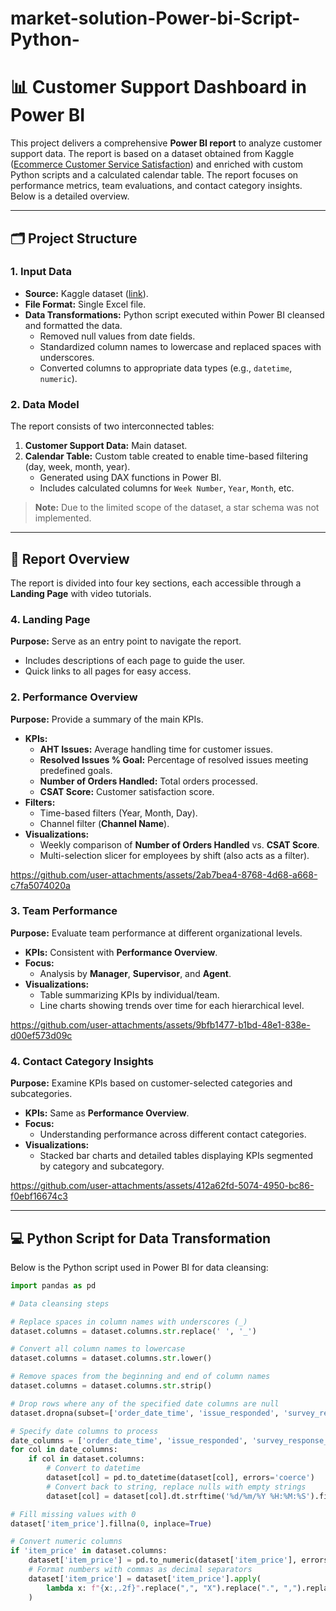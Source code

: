# market-solution-Power-bi-Script-Python-

# 📊 Customer Support Dashboard in Power BI

This project delivers a comprehensive **Power BI report** to analyze customer support data. The report is based on a dataset obtained from Kaggle ([Ecommerce Customer Service Satisfaction](https://www.kaggle.com/datasets/ddosad/ecommerce-customer-service-satisfaction)) and enriched with custom Python scripts and a calculated calendar table. The report focuses on performance metrics, team evaluations, and contact category insights. Below is a detailed overview.

---

## 🗂️ Project Structure

### 1. **Input Data**  
- **Source:** Kaggle dataset ([link](https://www.kaggle.com/datasets/ddosad/ecommerce-customer-service-satisfaction)).  
- **File Format:** Single Excel file.  
- **Data Transformations:** Python script executed within Power BI cleansed and formatted the data.  
  - Removed null values from date fields.
  - Standardized column names to lowercase and replaced spaces with underscores.
  - Converted columns to appropriate data types (e.g., `datetime`, `numeric`).
 


### 2. **Data Model**  
The report consists of two interconnected tables:  
1. **Customer Support Data:** Main dataset.  
2. **Calendar Table:** Custom table created to enable time-based filtering (day, week, month, year).  
   - Generated using DAX functions in Power BI.  
   - Includes calculated columns for `Week Number`, `Year`, `Month`, etc.  

> **Note:** Due to the limited scope of the dataset, a star schema was not implemented.

---

## 🎥 Report Overview

The report is divided into four key sections, each accessible through a **Landing Page** with video tutorials.  

### 4. **Landing Page**  
**Purpose:** Serve as an entry point to navigate the report.  
- Includes descriptions of each page to guide the user.  
- Quick links to all pages for easy access.


### 2. **Performance Overview**  
**Purpose:** Provide a summary of the main KPIs.  
- **KPIs:**  
  - **AHT Issues:** Average handling time for customer issues.  
  - **Resolved Issues % Goal:** Percentage of resolved issues meeting predefined goals.  
  - **Number of Orders Handled:** Total orders processed.  
  - **CSAT Score:** Customer satisfaction score.  
- **Filters:**  
  - Time-based filters (Year, Month, Day).  
  - Channel filter (**Channel Name**).  
- **Visualizations:**  
  - Weekly comparison of **Number of Orders Handled** vs. **CSAT Score**.  
  - Multi-selection slicer for employees by shift (also acts as a filter).  



https://github.com/user-attachments/assets/2ab7bea4-8768-4d68-a668-c7fa5074020a



### 3. **Team Performance**  
**Purpose:** Evaluate team performance at different organizational levels.  
- **KPIs:** Consistent with **Performance Overview**.  
- **Focus:**  
  - Analysis by **Manager**, **Supervisor**, and **Agent**.  
- **Visualizations:**  
  - Table summarizing KPIs by individual/team.  
  - Line charts showing trends over time for each hierarchical level.
 
      


https://github.com/user-attachments/assets/9bfb1477-b1bd-48e1-838e-d00ef573d09c


### 4. **Contact Category Insights**  
**Purpose:** Examine KPIs based on customer-selected categories and subcategories.  
- **KPIs:** Same as **Performance Overview**.  
- **Focus:**  
  - Understanding performance across different contact categories.  
- **Visualizations:**  
  - Stacked bar charts and detailed tables displaying KPIs segmented by category and subcategory.  



https://github.com/user-attachments/assets/412a62fd-5074-4950-bc86-f0ebf16674c3


---

## 💻 Python Script for Data Transformation  

Below is the Python script used in Power BI for data cleansing:  

```python
import pandas as pd

# Data cleansing steps

# Replace spaces in column names with underscores (_)
dataset.columns = dataset.columns.str.replace(' ', '_')

# Convert all column names to lowercase
dataset.columns = dataset.columns.str.lower()

# Remove spaces from the beginning and end of column names
dataset.columns = dataset.columns.str.strip()

# Drop rows where any of the specified date columns are null
dataset.dropna(subset=['order_date_time', 'issue_responded', 'survey_response_date', 'issue_reported_at'], inplace=True)

# Specify date columns to process
date_columns = ['order_date_time', 'issue_responded', 'survey_response_date', 'issue_reported_at']
for col in date_columns:
    if col in dataset.columns:
        # Convert to datetime
        dataset[col] = pd.to_datetime(dataset[col], errors='coerce')
        # Convert back to string, replace nulls with empty strings
        dataset[col] = dataset[col].dt.strftime('%d/%m/%Y %H:%M:%S').fillna('')

# Fill missing values with 0
dataset['item_price'].fillna(0, inplace=True)

# Convert numeric columns
if 'item_price' in dataset.columns:
    dataset['item_price'] = pd.to_numeric(dataset['item_price'], errors='coerce')
    # Format numbers with commas as decimal separators
    dataset['item_price'] = dataset['item_price'].apply(
        lambda x: f"{x:,.2f}".replace(",", "X").replace(".", ",").replace("X", ".") if pd.notnull(x) else x
    )
